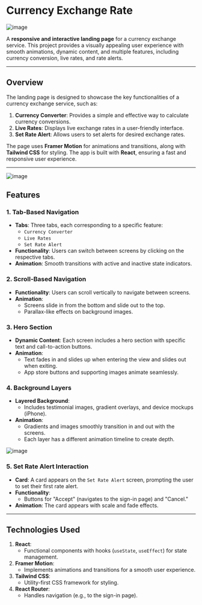 # Currency Exchange Rate

![image](https://github.com/user-attachments/assets/055e4584-10f1-43e7-ab18-527f87dca2f8)


A **responsive and interactive landing page** for a currency exchange service. This project provides a visually appealing user experience with smooth animations, dynamic content, and multiple features, including currency conversion, live rates, and rate alerts.

---

## **Overview**

The landing page is designed to showcase the key functionalities of a currency exchange service, such as:
1. **Currency Converter**: Provides a simple and effective way to calculate currency conversions.
2. **Live Rates**: Displays live exchange rates in a user-friendly interface.
3. **Set Rate Alert**: Allows users to set alerts for desired exchange rates.

The page uses **Framer Motion** for animations and transitions, along with **Tailwind CSS** for styling. The app is built with **React**, ensuring a fast and responsive user experience.

---

![image](https://github.com/user-attachments/assets/34e89230-e89f-4090-bad9-50272801dfd2)


## **Features**

### **1. Tab-Based Navigation**
- **Tabs**: Three tabs, each corresponding to a specific feature:
  - `Currency Converter`
  - `Live Rates`
  - `Set Rate Alert`
- **Functionality**: Users can switch between screens by clicking on the respective tabs.
- **Animation**: Smooth transitions with active and inactive state indicators.

### **2. Scroll-Based Navigation**
- **Functionality**: Users can scroll vertically to navigate between screens.
- **Animation**: 
  - Screens slide in from the bottom and slide out to the top.
  - Parallax-like effects on background images.

### **3. Hero Section**
- **Dynamic Content**: Each screen includes a hero section with specific text and call-to-action buttons.
- **Animation**:
  - Text fades in and slides up when entering the view and slides out when exiting.
  - App store buttons and supporting images animate seamlessly.

### **4. Background Layers**
- **Layered Background**:
  - Includes testimonial images, gradient overlays, and device mockups (iPhone).
- **Animation**:
  - Gradients and images smoothly transition in and out with the screens.
  - Each layer has a different animation timeline to create depth.


![image](https://github.com/user-attachments/assets/3dcf8663-c625-4718-a7bd-a226585b09ec)

### **5. Set Rate Alert Interaction**
- **Card**: A card appears on the `Set Rate Alert` screen, prompting the user to set their first rate alert.
- **Functionality**:
  - Buttons for "Accept" (navigates to the sign-in page) and "Cancel."
- **Animation**: The card appears with scale and fade effects.

---

## **Technologies Used**

1. **React**:
   - Functional components with hooks (`useState`, `useEffect`) for state management.
2. **Framer Motion**:
   - Implements animations and transitions for a smooth user experience.
3. **Tailwind CSS**:
   - Utility-first CSS framework for styling.
4. **React Router**:
   - Handles navigation (e.g., to the sign-in page).


